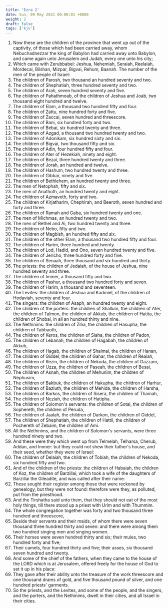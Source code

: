 ```yaml
---
title: 'Ezra 2'
date: Sun, 09 May 2021 00:00:01 +0000
weight: 2
draft: false
tags: ['kjv'] 
---
```


1. Now these are the children of the province that went up out of the captivity, of those which had been carried away, whom Nebuchadnezzar the king of Babylon had carried away unto Babylon, and came again unto Jerusalem and Judah, every one unto his city;
2. Which came with Zerubbabel: Jeshua, Nehemiah, Seraiah, Reelaiah, Mordecai, Bilshan, Mizpar, Bigvai, Rehum, Baanah. The number of the men of the people of Israel:
3. The children of Parosh, two thousand an hundred seventy and two.
4. The children of Shephatiah, three hundred seventy and two.
5. The children of Arah, seven hundred seventy and five.
6. The children of Pahathmoab, of the children of Jeshua and Joab, two thousand eight hundred and twelve.
7. The children of Elam, a thousand two hundred fifty and four.
8. The children of Zattu, nine hundred forty and five.
9. The children of Zaccai, seven hundred and threescore.
10. The children of Bani, six hundred forty and two.
11. The children of Bebai, six hundred twenty and three.
12. The children of Azgad, a thousand two hundred twenty and two.
13. The children of Adonikam, six hundred sixty and six.
14. The children of Bigvai, two thousand fifty and six.
15. The children of Adin, four hundred fifty and four.
16. The children of Ater of Hezekiah, ninety and eight.
17. The children of Bezai, three hundred twenty and three.
18. The children of Jorah, an hundred and twelve.
19. The children of Hashum, two hundred twenty and three.
20. The children of Gibbar, ninety and five.
21. The children of Bethlehem, an hundred twenty and three.
22. The men of Netophah, fifty and six.
23. The men of Anathoth, an hundred twenty and eight.
24. The children of Azmaveth, forty and two.
25. The children of Kirjatharim, Chephirah, and Beeroth, seven hundred and forty and three.
26. The children of Ramah and Gaba, six hundred twenty and one.
27. The men of Michmas, an hundred twenty and two.
28. The men of Bethel and Ai, two hundred twenty and three.
29. The children of Nebo, fifty and two.
30. The children of Magbish, an hundred fifty and six.
31. The children of the other Elam, a thousand two hundred fifty and four.
32. The children of Harim, three hundred and twenty.
33. The children of Lod, Hadid, and Ono, seven hundred twenty and five.
34. The children of Jericho, three hundred forty and five.
35. The children of Senaah, three thousand and six hundred and thirty.
36. The priests: the children of Jedaiah, of the house of Jeshua, nine hundred seventy and three.
37. The children of Immer, a thousand fifty and two.
38. The children of Pashur, a thousand two hundred forty and seven.
39. The children of Harim, a thousand and seventeen.
40. The Levites: the children of Jeshua and Kadmiel, of the children of Hodaviah, seventy and four.
41. The singers: the children of Asaph, an hundred twenty and eight.
42. The children of the porters: the children of Shallum, the children of Ater, the children of Talmon, the children of Akkub, the children of Hatita, the children of Shobai, in all an hundred thirty and nine.
43. The Nethinims: the children of Ziha, the children of Hasupha, the children of Tabbaoth,
44. The children of Keros, the children of Siaha, the children of Padon,
45. The children of Lebanah, the children of Hagabah, the children of Akkub,
46. The children of Hagab, the children of Shalmai, the children of Hanan,
47. The children of Giddel, the children of Gahar, the children of Reaiah,
48. The children of Rezin, the children of Nekoda, the children of Gazzam,
49. The children of Uzza, the children of Paseah, the children of Besai,
50. The children of Asnah, the children of Mehunim, the children of Nephusim,
51. The children of Bakbuk, the children of Hakupha, the children of Harhur,
52. The children of Bazluth, the children of Mehida, the children of Harsha,
53. The children of Barkos, the children of Sisera, the children of Thamah,
54. The children of Neziah, the children of Hatipha.
55. The children of Solomon's servants: the children of Sotai, the children of Sophereth, the children of Peruda,
56. The children of Jaalah, the children of Darkon, the children of Giddel,
57. The children of Shephatiah, the children of Hattil, the children of Pochereth of Zebaim, the children of Ami.
58. All the Nethinims, and the children of Solomon's servants, were three hundred ninety and two.
59. And these were they which went up from Telmelah, Telharsa, Cherub, Addan, and Immer: but they could not shew their father's house, and their seed, whether they were of Israel:
60. The children of Delaiah, the children of Tobiah, the children of Nekoda, six hundred fifty and two.
61. And of the children of the priests: the children of Habaiah, the children of Koz, the children of Barzillai; which took a wife of the daughters of Barzillai the Gileadite, and was called after their name:
62. These sought their register among those that were reckoned by genealogy, but they were not found: therefore were they, as polluted, put from the priesthood.
63. And the Tirshatha said unto them, that they should not eat of the most holy things, till there stood up a priest with Urim and with Thummim.
64. The whole congregation together was forty and two thousand three hundred and threescore,
65. Beside their servants and their maids, of whom there were seven thousand three hundred thirty and seven: and there were among them two hundred singing men and singing women.
66. Their horses were seven hundred thirty and six; their mules, two hundred forty and five;
67. Their camels, four hundred thirty and five; their asses, six thousand seven hundred and twenty.
68. And some of the chief of the fathers, when they came to the house of the LORD which is at Jerusalem, offered freely for the house of God to set it up in his place:
69. They gave after their ability unto the treasure of the work threescore and one thousand drams of gold, and five thousand pound of silver, and one hundred priests' garments.
70. So the priests, and the Levites, and some of the people, and the singers, and the porters, and the Nethinims, dwelt in their cities, and all Israel in their cities.
